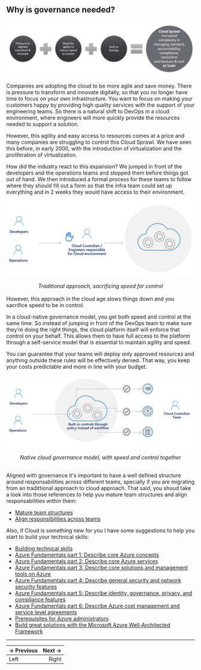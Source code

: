 ## Why is governance needed?

![Why is governance needed?](../images/governance-needed.png)

Companies are adopting the cloud to be more agile and save money. There is pressure to transform and innovate digitally, so that you no longer have time to focus on your own infrastructure. You want to focus on making your customers happy by providing high quality services with the support of your engineering teams. So there is a natural shift to DevOps in a cloud environment, where engineers will more quickly provide the resources needed to support a solution.

However, this agility and easy access to resources comes at a price and many companies are struggling to control this Cloud Sprawl. We have seen this before, in early 2000, with the introduction of virtualization and the proliferation of virtualization.

How did the industry react to this expansion? We jumped in front of the developers and the operations teams and stopped them before things got out of hand. We then introduced a formal process for these teams to follow where they should fill out a form so that the infra team could set up everything and in 2 weeks they would have access to their environment.

![traditional-approach](../images/traditional-approach.png)
<div align="center"><em>Traditional approach, sacrificing speed for control</em></div>
<br>
However, this approach in the cloud age slows things down and you sacrifice speed to be in control.

In a cloud-native governance model, you get both speed and control at the same time. So instead of jumping in front of the DevOps team to make sure they’re doing the right things, the cloud platform itself will enforce that control on your behalf. This allows them to have full access to the platform through a self-service model that is essential to maintain agility and speed.

You can guarantee that your teams will deploy only approved resources and anything outside these rules will be effectively denied. That way, you keep your costs predictable and more in line with your budget.

![cloud-governance-approach](../images/cloud-governance-approach.png)
<div align="center"><em>Native cloud governance model, with speed and control together</em></div>
<br>

Aligned with governance it's important to have a well defined structure around responsabilities across different teams, specially if you are migrating from an tradittional approach to cloud approach. That said, you shoud take a look into those references to help yuu mature team structures and align responsabilities within them:

* [Mature team structures](https://docs.microsoft.com/en-us/azure/cloud-adoption-framework/organize/organization-structures)
* [Align responsibilities across teams](https://docs.microsoft.com/en-us/azure/cloud-adoption-framework/organize/raci-alignment)

Also, if Cloud is something new for you I have some suggestions to help you start to build your technical skills:

* [Building technical skills](https://docs.microsoft.com/en-us/azure/cloud-adoption-framework/organize/suggested-skills)
* [Azure Fundamentals part 1: Describe core Azure concepts](https://docs.microsoft.com/en-us/learn/paths/az-900-describe-cloud-concepts/)
* [Azure Fundamentals part 2: Describe core Azure services](https://docs.microsoft.com/en-us/learn/paths/az-900-describe-core-azure-services/)
* [Azure Fundamentals part 3: Describe core solutions and management tools on Azure](https://docs.microsoft.com/en-us/learn/paths/az-900-describe-core-solutions-management-tools-azure/)
* [Azure Fundamentals part 4: Describe general security and network security features](https://docs.microsoft.com/en-us/learn/paths/az-900-describe-general-security-network-security-features/)
* [Azure Fundamentals part 5: Describe identity, governance, privacy, and compliance features](https://docs.microsoft.com/en-us/learn/paths/az-900-describe-identity-governance-privacy-compliance-features/)
* [Azure Fundamentals part 6: Describe Azure cost management and service level agreements](https://docs.microsoft.com/en-us/learn/paths/az-900-describe-azure-cost-management-service-level-agreements/)
* [Prerequisites for Azure administrators](https://docs.microsoft.com/en-us/learn/paths/azure-administrator-prerequisites/)
* [Build great solutions with the Microsoft Azure Well-Architected Framework](https://docs.microsoft.com/en-us/learn/paths/azure-well-architected-framework/)

---

→ Previous| Next → | 
:----- |-----:
Left   | Right




